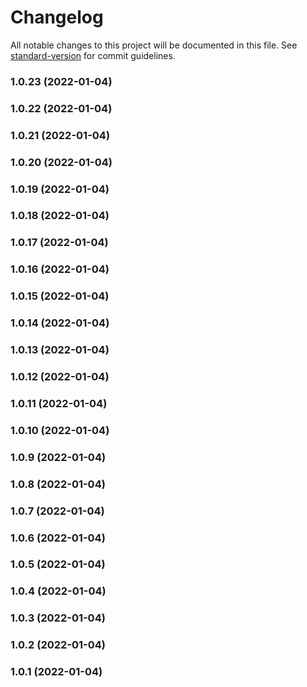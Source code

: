 # Changelog

All notable changes to this project will be documented in this file. See [standard-version](https://github.com/conventional-changelog/standard-version) for commit guidelines.

### 1.0.23 (2022-01-04)

### 1.0.22 (2022-01-04)

### 1.0.21 (2022-01-04)

### 1.0.20 (2022-01-04)

### 1.0.19 (2022-01-04)

### 1.0.18 (2022-01-04)

### 1.0.17 (2022-01-04)

### 1.0.16 (2022-01-04)

### 1.0.15 (2022-01-04)

### 1.0.14 (2022-01-04)

### 1.0.13 (2022-01-04)

### 1.0.12 (2022-01-04)

### 1.0.11 (2022-01-04)

### 1.0.10 (2022-01-04)

### 1.0.9 (2022-01-04)

### 1.0.8 (2022-01-04)

### 1.0.7 (2022-01-04)

### 1.0.6 (2022-01-04)

### 1.0.5 (2022-01-04)

### 1.0.4 (2022-01-04)

### 1.0.3 (2022-01-04)

### 1.0.2 (2022-01-04)

### 1.0.1 (2022-01-04)
